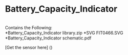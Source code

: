 # Battery_Capacity_Indicator
<br>
Contains the Following:<br>
  *Battery_Capacity_Indicator library.zip
  *SVG FIT0466.SVG
  *Battery_Capacity_Indicator schematic.pdf
  
[Get the sensor here] ()
